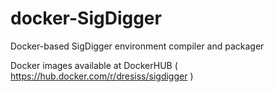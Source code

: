 # docker-SigDigger
Docker-based SigDigger environment compiler and packager

Docker images available at DockerHUB ( https://hub.docker.com/r/dresiss/sigdigger )
